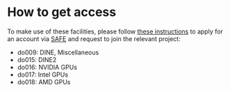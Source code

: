 # How to get access

To make use of these facilities, please follow [these instructions](https://cosma.readthedocs.io/en/latest/account.html) to apply for an account via [SAFE](https://safe.epcc.ed.ac.uk/dirac) and request to join the relevant project:

- do009: DINE, Miscellaneous
- do015: DINE2
- do016: NVIDIA GPUs
- do017: Intel GPUs
- do018: AMD GPUs


